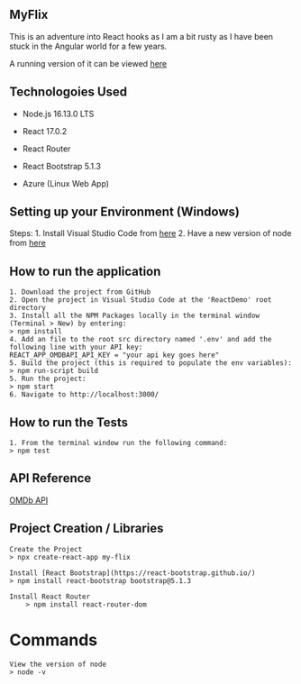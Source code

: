 
## MyFlix
This is an adventure into React hooks as I am a bit rusty as I have been stuck in the Angular world for a few years.

A running version of it can be viewed [here](https://calm-desert-023948f10.azurestaticapps.net/)


## Technologoies Used
* Node.js 16.13.0 LTS
* React 17.0.2
* React Router
* React Bootstrap 5.1.3

* Azure (Linux Web App)


## Setting up your Environment (Windows)    
Steps:
    1. Install Visual Studio Code from [here](https://code.visualstudio.com/)
    2. Have a new version of node from [here](https://nodejs.org/en/)


## How to run the application
    1. Download the project from GitHub
    2. Open the project in Visual Studio Code at the 'ReactDemo' root directory 
    3. Install all the NPM Packages locally in the terminal window (Terminal > New) by entering:
    > npm install
    4. Add an file to the root src directory named '.env' and add the following line with your API key:
    REACT_APP_OMDBAPI_API_KEY = "your api key goes here"
    5. Build the project (this is required to populate the env variables):
    > npm run-script build
    5. Run the project:
    > npm start
    6. Navigate to http://localhost:3000/


## How to run the Tests
    1. From the terminal window run the following command:
    > npm test


## API Reference
[OMDb API](https://www.omdbapi.com/)


## Project Creation / Libraries 
    Create the Project
    > npx create-react-app my-flix

    Install [React Bootstrap](https://react-bootstrap.github.io/)
    > npm install react-bootstrap bootstrap@5.1.3

    Install React Router
        > npm install react-router-dom


# Commands
    View the version of node
    > node -v